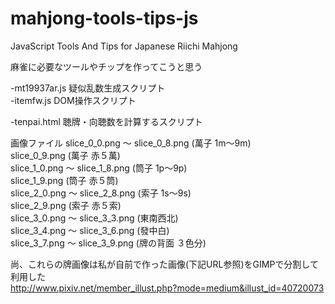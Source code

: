 mahjong-tools-tips-js
=====================

JavaScript Tools And Tips for Japanese Riichi Mahjong


麻雀に必要なツールやチップを作ってこうと思う
  

-mt19937ar.js 疑似乱数生成スクリプト  
-itemfw.js DOM操作スクリプト  
  
-tenpai.html 聴牌・向聴数を計算するスクリプト  
  
  
画像ファイル 
slice_0_0.png ～ slice_0_8.png (萬子 1m～9m)  
slice_0_9.png (萬子 赤５萬)  
slice_1_0.png ～ slice_1_8.png (筒子 1p～9p)  
slice_1_9.png (筒子 赤５筒)  
slice_2_0.png ～ slice_2_8.png (索子 1s～9s)  
slice_2_9.png (索子 赤５索)  
slice_3_0.png ～ slice_3_3.png (東南西北)  
slice_3_4.png ～ slice_3_6.png (發中白)  
slice_3_7.png ～ slice_3_9.png (牌の背面 ３色分)  
  
尚、これらの牌画像は私が自前で作った画像(下記URL参照)をGIMPで分割して利用した  
http://www.pixiv.net/member_illust.php?mode=medium&illust_id=40720073  

